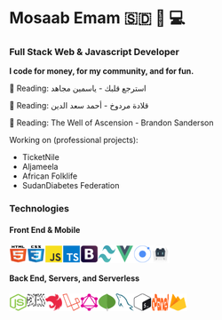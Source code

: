 # Mosaab Emam 🇸🇩 🌹 💻

### Full Stack Web & Javascript Developer

**I code for money, for my community, and for fun.**

📖 Reading: استرجع قلبك - ياسمين مجاهد

📖 Reading: قلادة مردوخ - أحمد سعد الدين

📖 Reading: The Well of Ascension - Brandon Sanderson

Working on (professional projects):
- TicketNile
- Aljameela
- African Folklife
- SudanDiabetes Federation

### Technologies

#### Front End & Mobile

<div style="display: flex">
  <img width="32px" height="32px" src="./technologies/html5.svg" />
  <img width="32px" height="32px" src="./technologies/css3.svg" />
  <img width="32px" height="32px" src="./technologies/javascript.svg" />
  <img width="32px" height="32px" src="./technologies/typescript.svg" />
  <img width="32px" height="32px" src="./technologies/bootstrap.svg" />
  <img width="32px" height="32px" src="./technologies/tailwind-css-icon.svg" />
  <img width="32px" height="32px" src="./technologies/vuejs.svg" />
  <img width="32px" height="32px" src="./technologies/ionic.svg" />
  <img width="32px" height="32px" src="./technologies/apache-cordova-icon.svg" />
</div>

#### Back End, Servers, and Serverless

<div style="display: flex">
  <img width="32px" height="32px" src="./technologies/nodejs.svg" />
  <img width="32px" height="32px" src="./technologies/expressjs.svg" />
  <img width="32px" height="32px" src="./technologies/nestjs-icon.svg" />
  <img width="32px" height="32px" src="./technologies/laravel-icon.svg" />
  <img width="32px" height="32px" src="./technologies/graphql-icon.svg" />
  <img width="32px" height="32px" src="./technologies/mongodb.svg" />
  <img width="32px" height="32px" src="./technologies/mysql.svg" />
  <img width="32px" height="32px" src="./technologies/bash-shell-icon.svg" />
  <img width="32px" height="32px" src="./technologies/cpanel.svg" />
  <img width="32px" height="32px" src="./technologies/firebase.svg" />
</div>

<!--
**Mosaab-Emam/mosaab-emam** is a ✨ _special_ ✨ repository because its `README.md` (this file) appears on your GitHub profile.

Here are some ideas to get you started:

- 🔭 I’m currently working on ...
- 🌱 I’m currently learning ...
- 👯 I’m looking to collaborate on ...
- 🤔 I’m looking for help with ...
- 💬 Ask me about ...
- 📫 How to reach me: ...
- 😄 Pronouns: ...
- ⚡ Fun fact: ...
-->
